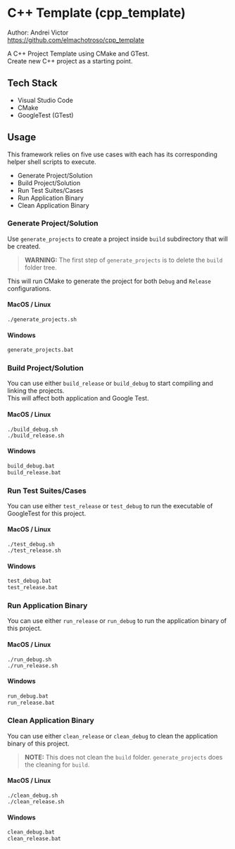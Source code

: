 # C++ Template (cpp_template)

Author: Andrei Victor  
https://github.com/elmachotroso/cpp_template

A C++ Project Template using CMake and GTest.  
Create new C++ project as a starting point.

## Tech Stack
* Visual Studio Code
* CMake
* GoogleTest (GTest)

## Usage
This framework relies on five use cases with each has its corresponding helper shell scripts to execute.
* Generate Project/Solution
* Build Project/Solution
* Run Test Suites/Cases
* Run Application Binary
* Clean Application Binary
  
### Generate Project/Solution
Use `generate_projects` to create a project inside `build` subdirectory that will be created.

>**WARNING:** The first step of `generate_projects` is to delete the `build` folder tree.

This will run CMake to generate the project for both `Debug` and `Release` configurations.

#### MacOS / Linux
```/bin/bash
./generate_projects.sh
```

#### Windows
```cmd
generate_projects.bat
```

### Build Project/Solution
You can use either `build_release` or `build_debug` to start compiling and linking the projects.  
This will affect both application and Google Test.

#### MacOS / Linux
```/bin/bash
./build_debug.sh
./build_release.sh
```

#### Windows
```cmd
build_debug.bat
build_release.bat
```

### Run Test Suites/Cases
You can use either `test_release` or `test_debug` to run the executable of GoogleTest for this project.

#### MacOS / Linux
```/bin/bash
./test_debug.sh
./test_release.sh
```

#### Windows
```cmd
test_debug.bat
test_release.bat
```

### Run Application Binary
You can use either `run_release` or `run_debug` to run the application binary of this project.

#### MacOS / Linux
```/bin/bash
./run_debug.sh
./run_release.sh
```

#### Windows
```cmd
run_debug.bat
run_release.bat
```

### Clean Application Binary
You can use either `clean_release` or `clean_debug` to clean the application binary of this project.
>**NOTE:** This does not clean the `build` folder. `generate_projects` does the cleaning for `build`.

#### MacOS / Linux
```/bin/bash
./clean_debug.sh
./clean_release.sh
```

#### Windows
```cmd
clean_debug.bat
clean_release.bat
```